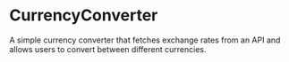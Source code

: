 # CurrencyConverter
A simple currency converter that fetches exchange rates from an API and allows users to convert between different currencies.
